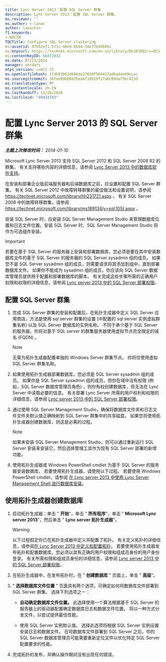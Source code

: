 ```yaml
---
title: Lync Server 2013：配置 SQL Server 群集
description: Lync Server 2013：配置 SQL Server 群集。
ms.reviewer: ''
ms.author: v-lanac
author: lanachin
f1.keywords:
- NOCSH
TOCTitle: Configure SQL Server clustering
ms:assetid: d7b52ef1-573c-48ed-bb94-34e37b49645c
ms:mtpsurl: https://technet.microsoft.com/en-us/library/Dn383982(v=OCS.15)
ms:contentKeyID: 56472032
ms.date: 07/23/2014
manager: serdars
mtps_version: v=OCS.15
ms.openlocfilehash: 1f4b81b62d086de27659f564427ad6adde99ecac
ms.sourcegitcommit: 36fee89bb887bea4f18b19f17a8c69daf5bc423d
ms.translationtype: MT
ms.contentlocale: zh-CN
ms.lasthandoff: 11/26/2020
ms.locfileid: "49433743"
---
```

# <a name="configure-sql-server-clustering-for-lync-server-2013"></a>配置 Lync Server 2013 的 SQL Server 群集

<div data-xmlns="http://www.w3.org/1999/xhtml">

<div class="topic" data-xmlns="http://www.w3.org/1999/xhtml" data-msxsl="urn:schemas-microsoft-com:xslt" data-cs="https://msdn.microsoft.com/">

<div data-asp="https://msdn2.microsoft.com/asp">



</div>

<div id="mainSection">

<div id="mainBody">

<span> </span>

_**主题上次修改时间：** 2014-01-10_

Microsoft Lync Server 2013 支持 SQL Server 2012 和 SQL Server 2008 R2 的群集。 有关支持哪些内容的详细信息，请参阅 [Lync Server 2013 中的数据库软件支持](lync-server-2013-database-software-support.md)。

在安装和部署企业版前端服务器和后端数据库之前，应设置和配置 SQL Server 群集。 有关 SQL Server 2012 中故障转移群集的最佳做法和设置说明，请参阅 <https://technet.microsoft.com/library/hh231721.aspx> 。 有关 SQL Server 2008 中的故障转移群集，请参阅 <https://technet.microsoft.com/library/ms189134(v=sql.105).aspx> 。

安装 SQL Server 时，应安装 SQL Server Management Studio 来管理数据库位置和日志文件位置。安装 SQL Server 时，SQL Server Management Studio 将作为可选组件安装。

<div>


> [!IMPORTANT]  
> 若要在基于 SQL Server 的服务器上安装和部署数据库，您必须是要在其中安装数据库文件的基于 SQL Server 的服务器的 SQL Server sysadmin 组的成员。 如果您不是 SQL Server sysadmin 组的成员，则需要请求将其添加到组中，直到部署数据库文件。 如果你不能成为 sysadmin 组的成员，你应该向 SQL Server 数据库管理员提供用于配置和部署数据库的脚本。 有关完成这些步骤所需的正确用户权限和权限的详细信息，请参阅 <A href="lync-server-2013-deployment-permissions-for-sql-server.md">Lync server 2013 中的 SQL Server 部署权限</A>。



</div>

<div>

## <a name="to-configure-sql-server-clustering"></a>配置 SQL Server 群集

1.  完成 SQL Server 群集的安装和配置后，在拓扑生成器中定义 SQL Server 应用商店，方法是使用 sql server 群集的设置 (中配置的 sql server 实例虚拟群集名称) 以及 SQL Server 数据库的实例名称。 不同于单个基于 SQL Server 的服务器，你将对基于 SQL server 的群集服务器使用虚拟节点完全限定的域名 (FQDN) 。
    
    <div>
    

    > [!NOTE]  
    > 无需为拓扑生成器配置单独的 Windows Server 群集节点。 你将仅使用虚拟 SQL Server 群集名称。

    
    </div>

2.  如果使用拓扑生成器部署数据库，您必须是 SQL Server sysadmin 组的成员。 如果你是 SQL Server sysadmin 组的成员，但你在域中没有权限 (例如，SQL Server 数据库管理员角色) ，则你有权创建数据库，但无法在 Lync Server 中读取必要的信息。 有关部署 Lync Server 所需的用户权利和权限的详细信息，请参阅 [Lync server 2013 中的 SQL Server 部署权限](lync-server-2013-deployment-permissions-for-sql-server.md)。

3.  通过使用 SQL Server Management Studio，确保将数据库文件夹和日志文件文件夹默认值正确映射到 SQL Server 群集中的共享磁盘。 如果您将使用拓扑生成器创建数据库，则这是必需的过程。
    
    <div>
    

    > [!NOTE]  
    > 如果未安装 SQL Server Management Studio，则可以通过重新运行 SQL Server 安装来安装它，然后选择管理工具作为现有 SQL Server 部署的新增功能。

    
    </div>

4.  使用拓扑生成器或 Windows PowerShell cmdlet 为基于 SQL Server 的服务器安装数据库。 若要使用拓扑生成器，请使用以下过程。 若要使用 Windows PowerShell cmdlet，请参阅 [在 Lync server 2013 中使用 Lync Server Management Shell 进行数据库安装](lync-server-2013-database-installation-using-lync-server-management-shell.md)。

</div>

<div>

## <a name="to-create-databases-using-topology-builder"></a>使用拓扑生成器创建数据库

1.  启动拓扑生成器：单击 " **开始**"，单击 " **所有程序**"，单击 " **Microsoft Lync server 2013**"，然后单击 " **Lync server 拓扑生成器**"。
    
    <div>
    

    > [!WARNING]  
    > 以下过程假定你已在拓扑生成器中定义并配置了拓扑。 有关定义拓扑的详细信息，请参阅<A href="lync-server-2013-defining-and-configuring-the-topology.md">在 Lync Server 2013 中定义和配置拓扑</A>。 若要使用拓扑生成器发布拓扑和配置数据库，您必须以具有正确的用户权限和组成员身份的用户身份登录。 有关所需权限和组成员身份的详细信息，请参阅 <A href="lync-server-2013-deployment-permissions-for-sql-server.md">Lync server 2013 中的 SQL Server 部署权限</A>。

    
    </div>

2.  在拓扑生成器中，在发布拓扑时，在 " **创建数据库** " 页面上，单击 " **高级**"。

3.  " **选择数据库文件位置** " 页面具有两个选项，可确定如何将数据库文件部署到 SQL Server 群集。 选择下列选项之一：
    
      - **自动确定数据库文件位置。** 此选择使用一个算法根据基于 SQL Server 的服务器上的驱动器配置确定数据库日志和数据文件位置。 将以一种方式分发文件，以尝试提供最佳性能。
    
      - 使用 SQL Server 实例默认值。 选择此选项将根据 SQL Server 实例设置安装日志和数据文件。 在将数据库文件部署到 SQL Server 之后，你的 SQL Server 数据库管理员可能需要重新定位文件以优化特定 SQL Server 配置要求的性能。

4.  完成拓扑的发布，并确认操作期间没有出现任何错误。

</div>

</div>

<span> </span>

</div>

</div>

</div>

